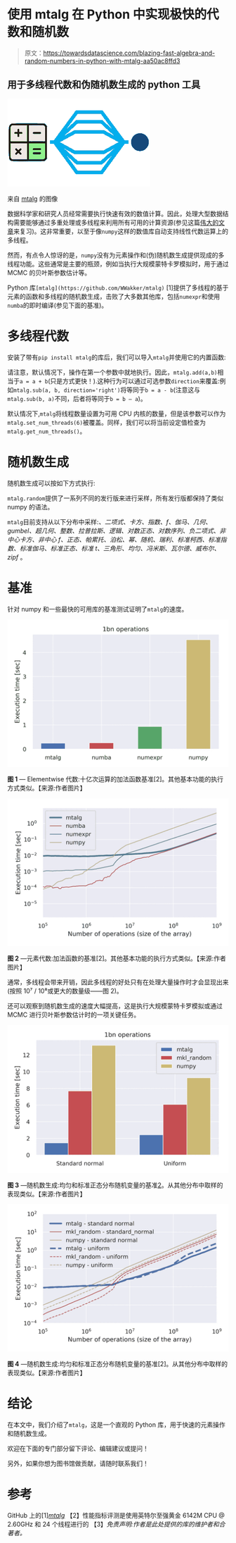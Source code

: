 # 使用 mtalg 在 Python 中实现极快的代数和随机数

> 原文：<https://towardsdatascience.com/blazing-fast-algebra-and-random-numbers-in-python-with-mtalg-aa50ac8ffd3>

## 用于多线程代数和伪随机数生成的 python 工具

![](img/09d553f4a897a606b0fc6969811eaf02.png)

来自 [mtalg](https://github.com/WWakker/mtalg) 的图像

数据科学家和研究人员经常需要执行快速有效的数值计算。因此，处理大型数据结构需要能够通过多重处理或多线程来利用所有可用的计算资源(参见这篇[伟大的文章](https://medium.com/@bfortuner/python-multithreading-vs-multiprocessing-73072ce5600b)来复习)。这非常重要，以至于像`numpy`这样的数值库自动支持线性代数运算上的多线程。

然而，有点令人惊讶的是，`numpy`没有为元素操作和(伪)随机数生成提供现成的多线程功能。这些通常是主要的瓶颈，例如当执行大规模蒙特卡罗模拟时，用于通过 MCMC 的贝叶斯参数估计等。

Python 库`[mtalg](https://github.com/WWakker/mtalg)` [1]提供了多线程的基于元素的函数和多线程的随机数生成，击败了大多数其他库，包括`numexpr`和使用`numba`的即时编译(参见下面的基准)。

# 多线程代数

安装了带有`pip install mtalg`的库后，我们可以导入`mtalg`并使用它的内置函数:

请注意，默认情况下，操作在第一个参数中就地执行。因此，`mtalg.add(a,b)`相当于`a = a + b`(只是方式更快！).这种行为可以通过可选参数`direction`来覆盖:例如`mtalg.sub(a, b, direction='right')`将等同于`b = a - b`(注意这与`mtalg.sub(b, a)`不同，后者将等同于`b = b — a`)。

默认情况下,`mtalg`将线程数量设置为可用 CPU 内核的数量，但是该参数可以作为`mtalg.set_num_threads(6)`被覆盖。同样，我们可以将当前设定值检查为`mtalg.get_num_threads()`。

# 随机数生成

随机数生成可以按如下方式执行:

`mtalg.random`提供了一系列不同的发行版来进行采样，所有发行版都保持了类似 numpy 的语法。

`mtalg`目前支持从以下分布中采样:*、二项式、卡方、指数、f、伽马、几何、gumbel、超几何、整数、拉普拉斯、逻辑、对数正态、对数序列、负二项式、非中心卡方、非中心 f、正态、帕累托、泊松、幂、随机、瑞利、标准柯西、标准指数、标准伽马、标准正态、标准 t、三角形、均匀、冯米斯、瓦尔德、威布尔、zipf* 。

# 基准

针对 numpy 和一些最快的可用库的基准测试证明了`mtalg`的速度。

![](img/3356051a0ae94d42e9e38c0bb7661665.png)

**图 1** — Elementwise 代数:十亿次运算的加法函数基准[2]。其他基本功能的执行方式类似。【来源:作者图片】

![](img/2804f6452cd7b80c5a613748bfc775b3.png)

**图 2** —元素代数:加法函数的基准[2]。其他基本功能的执行方式类似。【来源:作者图片】

通常，多线程会带来开销，因此多线程的好处只有在处理大量操作时才会显现出来(按照 10⁷ / 10⁸或更大的数量级——图 2)。

还可以观察到随机数生成的速度大幅提高，这是执行大规模蒙特卡罗模拟或通过 MCMC 进行贝叶斯参数估计时的一项关键任务。

![](img/c0bbb34b7e67ae66ff1214d0019fa987.png)

**图 3** —随机数生成:均匀和标准正态分布随机变量的基准[2](十亿)。从其他分布中取样的表现类似。【来源:作者图片】

![](img/ffe491c082c5540bc15d387e30201848.png)

**图 4** —随机数生成:均匀和标准正态分布随机变量的基准[2]。从其他分布中取样的表现类似。【来源:作者图片】

# 结论

在本文中，我们介绍了`mtalg`，这是一个直观的 Python 库，用于快速的元素操作和随机数生成。

欢迎在下面的专门部分留下评论、编辑建议或提问！

另外，如果你想为图书馆做贡献，请随时联系我们！

# 参考

GitHub 上的[1][*mtalg*](https://github.com/WWakker/mtalg)
【2】性能指标评测是使用英特尔至强黄金 6142M CPU @ 2.60GHz 和 24 个线程进行的
【3】*免责声明:作者是此处提供的库的维护者和合著者。*